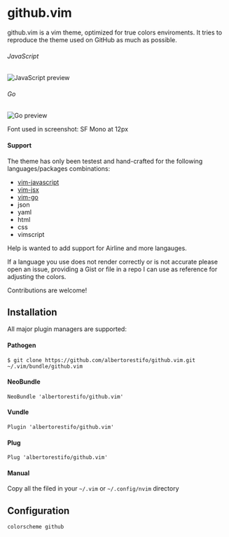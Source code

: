 # github.vim

github.vim is a vim theme, optimized for true colors enviroments. 
It tries to reproduce the theme used on GitHub as much as possible.

###### JavaScript

![JavaScript preview](https://i.imgur.com/WxYzdqg.png)

###### Go

![Go preview](https://i.imgur.com/UvGkchf.png)

Font used in screenshot: SF Mono at 12px

#### Support

The theme has only been testest and hand-crafted for the following languages/packages
combinations:

- [vim-javascript](https://github.com/pangloss/vim-javascript)
- [vim-jsx](https://github.com/mxw/vim-jsx)
- [vim-go](https://github.com/fatih/vim-go)
- json
- yaml
- html
- css
- vimscript

Help is wanted to add support for Airline and more langauges.

If a language you use does not render correctly or is not accurate please open
an issue, providing a Gist or file in a repo I can use as reference for
adjusting the colors.

Contributions are welcome!

## Installation

All major plugin managers are supported:

#### Pathogen

```
$ git clone https://github.com/albertorestifo/github.vim.git ~/.vim/bundle/github.vim
```

#### NeoBundle

```
NeoBundle 'albertorestifo/github.vim'
```

#### Vundle

```
Plugin 'albertorestifo/github.vim'
```

#### Plug

```
Plug 'albertorestifo/github.vim'
```

#### Manual

Copy all the filed in your `~/.vim` or `~/.config/nvim` directory


## Configuration


```vim
colorscheme github
```

